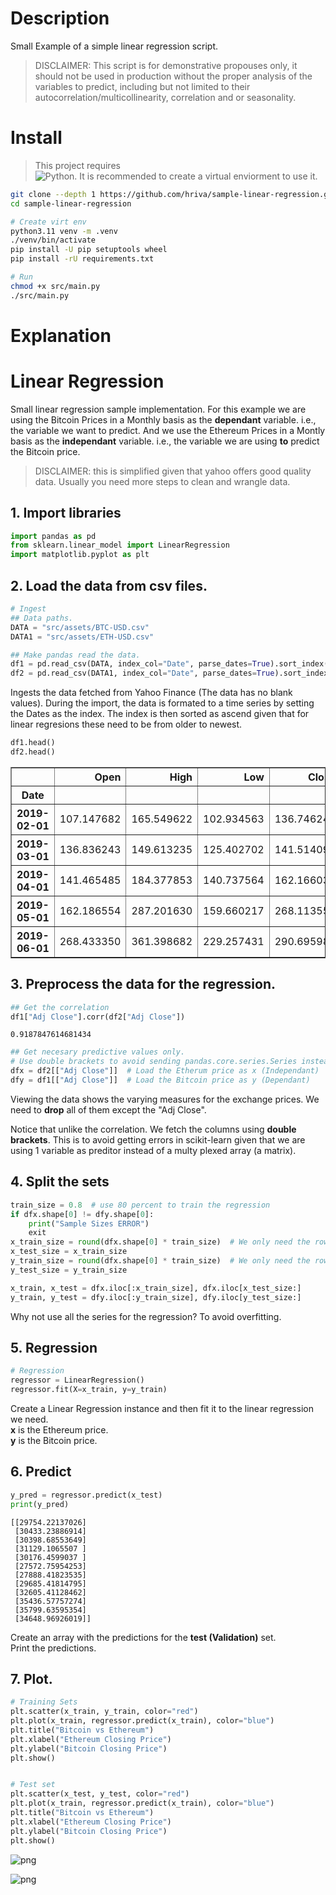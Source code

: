 # Description 
Small Example of a simple linear regression script. 

> DISCLAIMER: This script is for demonstrative propouses only, it should not be used in production without the proper analysis of the variables to predict, including but not limited to their autocorrelation/multicollinearity, correlation and or seasonality.

# Install
> This project requires   
 ![Python](https://img.shields.io/badge/Python-3.11.7-Blue?labelColor=White&style=flat). It is recommended to create a virtual enviorment to use it.

```sh
git clone --depth 1 https://github.com/hriva/sample-linear-regression.git 
cd sample-linear-regression

# Create virt env
python3.11 venv -m .venv
./venv/bin/activate
pip install -U pip setuptools wheel
pip install -rU requirements.txt

# Run
chmod +x src/main.py
./src/main.py
```
# Explanation

# Linear Regression

Small linear regression sample implementation.
For this example we are using the Bitcoin Prices in a Monthly basis as the **dependant** variable. i.e., the variable we want to predict. 
And we use the Ethereum Prices in a Montly basis as the **independant** variable. i.e., the variable we are using **to** predict the Bitcoin price. 

> DISCLAIMER: this is simplified given that yahoo offers good quality data. Usually you need more steps to clean and wrangle data.

## 1. Import libraries


```python
import pandas as pd
from sklearn.linear_model import LinearRegression
import matplotlib.pyplot as plt
```

## 2. Load the data from csv files.


```python
# Ingest
## Data paths.
DATA = "src/assets/BTC-USD.csv" 
DATA1 = "src/assets/ETH-USD.csv"

## Make pandas read the data.
df1 = pd.read_csv(DATA, index_col="Date", parse_dates=True).sort_index(ascending=True)
df2 = pd.read_csv(DATA1, index_col="Date", parse_dates=True).sort_index(ascending=True)
```

Ingests the data fetched from Yahoo Finance (The data has no blank values).
During the import, the data is formated to a time series by setting the Dates as the index. The index is then sorted as ascend given that for linear regresions these need to be from older to newest.


```python
df1.head()
df2.head()
```

<table border="1" class="dataframe">
  <thead>
    <tr style="text-align: right;">
      <th></th>
      <th>Open</th>
      <th>High</th>
      <th>Low</th>
      <th>Close</th>
      <th>Adj Close</th>
      <th>Volume</th>
    </tr>
    <tr>
      <th>Date</th>
      <th></th>
      <th></th>
      <th></th>
      <th></th>
      <th></th>
      <th></th>
    </tr>
  </thead>
  <tbody>
    <tr>
      <th>2019-02-01</th>
      <td>107.147682</td>
      <td>165.549622</td>
      <td>102.934563</td>
      <td>136.746246</td>
      <td>136.746246</td>
      <td>101430995445</td>
    </tr>
    <tr>
      <th>2019-03-01</th>
      <td>136.836243</td>
      <td>149.613235</td>
      <td>125.402702</td>
      <td>141.514099</td>
      <td>141.514099</td>
      <td>138882123600</td>
    </tr>
    <tr>
      <th>2019-04-01</th>
      <td>141.465485</td>
      <td>184.377853</td>
      <td>140.737564</td>
      <td>162.166031</td>
      <td>162.166031</td>
      <td>204556824026</td>
    </tr>
    <tr>
      <th>2019-05-01</th>
      <td>162.186554</td>
      <td>287.201630</td>
      <td>159.660217</td>
      <td>268.113556</td>
      <td>268.113556</td>
      <td>314349041886</td>
    </tr>
    <tr>
      <th>2019-06-01</th>
      <td>268.433350</td>
      <td>361.398682</td>
      <td>229.257431</td>
      <td>290.695984</td>
      <td>290.695984</td>
      <td>270589672710</td>
    </tr>
  </tbody>
</table>
</div>



## 3. Preprocess the data for the regression.


```python
## Get the correlation
df1["Adj Close"].corr(df2["Adj Close"])
```




    0.9187847614681434




```python
## Get necesary predictive values only.
# Use double brackets to avoid sending pandas.core.series.Series instead of DataFrame
dfx = df2[["Adj Close"]]  # Load the Etherum price as x (Independant)
dfy = df1[["Adj Close"]]  # Load the Bitcoin price as y (Dependant)
```

Viewing the data shows the varying measures for the exchange prices. We need to **drop** all of them except the "Adj Close".

Notice that unlike the correlation. We fetch the columns using **double brackets**. 
This is to avoid getting errors in scikit-learn given that we are using 1 variable as preditor instead of a multy plexed array (a matrix).

## 4. Split the sets


```python
train_size = 0.8  # use 80 percent to train the regression
if dfx.shape[0] != dfy.shape[0]:
    print("Sample Sizes ERROR")
    exit
x_train_size = round(dfx.shape[0] * train_size)  # We only need the rows.
x_test_size = x_train_size
y_train_size = round(dfx.shape[0] * train_size)  # We only need the rows.
y_test_size = y_train_size

x_train, x_test = dfx.iloc[:x_train_size], dfx.iloc[x_test_size:]
y_train, y_test = dfy.iloc[:y_train_size], dfy.iloc[y_test_size:]
```

Why not use all the series for the regression?
To avoid overfitting. 

## 5. Regression


```python
# Regression
regressor = LinearRegression()
regressor.fit(X=x_train, y=y_train)
```

Create a Linear Regression instance and then fit it to the linear regression we need.  
**x** is the Ethereum price.  
**y** is the Bitcoin price.  

## 6. Predict 


```python
y_pred = regressor.predict(x_test)
print(y_pred)
```

    [[29754.22137026]
     [30433.23886914]
     [30398.68553649]
     [31129.1065507 ]
     [30176.4599037 ]
     [27572.75954253]
     [27888.41823535]
     [29685.41814795]
     [32605.41128462]
     [35436.57757274]
     [35799.63595354]
     [34648.96926019]]


Create an array with the predictions for the **test (Validation)** set.  
Print the predictions. 

## 7. Plot.


```python
# Training Sets
plt.scatter(x_train, y_train, color="red")
plt.plot(x_train, regressor.predict(x_train), color="blue")
plt.title("Bitcoin vs Ethereum")
plt.xlabel("Ethereum Closing Price")
plt.ylabel("Bitcoin Closing Price")
plt.show()


# Test set
plt.scatter(x_test, y_test, color="red")
plt.plot(x_train, regressor.predict(x_train), color="blue")
plt.title("Bitcoin vs Ethereum")
plt.xlabel("Ethereum Closing Price")
plt.ylabel("Bitcoin Closing Price")
plt.show()

```


    
![png](main_files/main_22_0.png)
    



    
![png](main_files/main_22_1.png)
